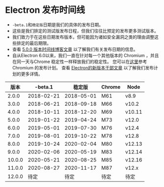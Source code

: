 # Electron 发布时间线

* `-beta.1`和`稳定版`日期是我们的具体的发布日期。
* 这些是我们排定的测试版发布日程，但我们往往比预定的发布更多测试版本。
* 我们致力于在这些日期发布版本，但可能因为诸如安全漏洞之类的理由调整这些排定的最后期限。
* 查看 [ 5.0.0 版本时间线博客文章](https://electronjs.org/blog/electron-5-0-timeline) 以了解我们有关发布日期的信息。
* 自从Electron 6.0以来，我们一直在针对每一个其他版本的 Chromium ，并且在同一天与Chrome 稳定性一样释放我们的稳定性。 您可以在[这里](https://chromiumdash.appspot.com/schedule)参考 Chromium 的发布计划。 查看 [Electron的新版本干部文章](https://www.electronjs.org/blog/12-week-cadence) 以了解我们发布计划的更多详情。

| 版本     | -beta.1    | 稳定版        | Chrome | Node   |
| ------ | ---------- | ---------- | ------ | ------ |
| 2.0.0  | 2018-02-21 | 2018-05-01 | M61    | v8.9   |
| 3.0.0  | 2018-06-21 | 2018-09-18 | M66    | v10.2  |
| 4.0.0  | 2018-10-11 | 2018-12-20 | M69    | v10.11 |
| 5.0.0  | 2019-01-22 | 2019-04-24 | M73    | v12.0  |
| 6.0.0  | 2019-05-01 | 2019-07-30 | M76    | v12.4  |
| 7.0.0  | 2019-08-01 | 2019-10-22 | M78    | v12.8  |
| 8.0.0  | 2019-10-24 | 2020-02-04 | M80    | v12.13 |
| 9.0.0  | 2020-02-06 | 2020-05-19 | M83    | v12.14 |
| 10.0.0 | 2020-05-21 | 2020-08-25 | M85    | v12.16 |
| 11.0.0 | 2020-08-27 | 2020-11-17 | M87    | v12.x  |
| 12.0.0 | 待定         | 待定         | 待定     | 待定     |
